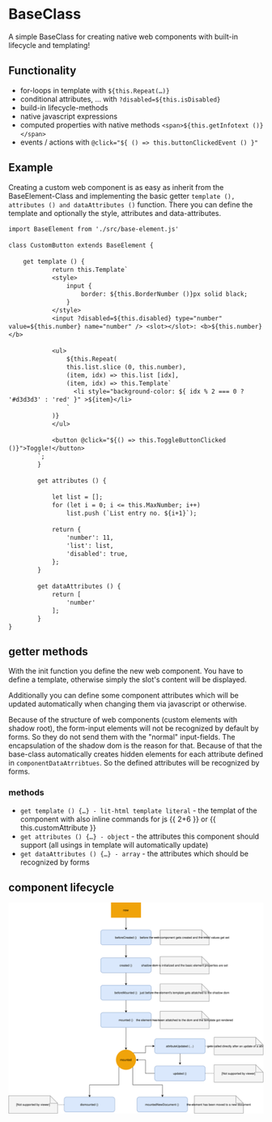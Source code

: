 # BaseClass

A simple BaseClass for creating native web components with built-in lifecycle and templating!


## Functionality

* for-loops in template with `${this.Repeat(…)}`
* conditional attributes, … with `?disabled=${this.isDisabled}`
* build-in lifecycle-methods
* native javascript expressions
* computed properties with native methods `<span>${this.getInfotext ()}</span>`
* events / actions with `@click="${ () => this.buttonClickedEvent () }"`


## Example

Creating a custom web component is as easy as inherit from the BaseElement-Class and implementing the basic getter `template (), attributes () and dataAttributes ()` function. There you can define the template and optionally the style, attributes and data-attributes.

```
import BaseElement from './src/base-element.js'

class CustomButton extends BaseElement {

    get template () {
            return this.Template`
            <style>
                input {
                    border: ${this.BorderNumber ()}px solid black;
                }
            </style>
            <input ?disabled=${this.disabled} type="number" value=${this.number} name="number" /> <slot></slot>: <b>${this.number}</b>
            
            <ul>
                ${this.Repeat(
                this.list.slice (0, this.number),
                (item, idx) => this.list [idx],
                (item, idx) => this.Template`
                  <li style="background-color: ${ idx % 2 === 0 ? '#d3d3d3' : 'red' }" >${item}</li>
                `
            )}
            </ul>
            
            <button @click="${() => this.ToggleButtonClicked ()}">Toggle!</button>
        `;
        }
    
        get attributes () {
    
            let list = [];
            for (let i = 0; i <= this.MaxNumber; i++)
                list.push (`List entry no. ${i+1}`);
    
            return {
                'number': 11,
                'list': list,
                'disabled': true,
            };
        }
    
        get dataAttributes () {
            return [
                'number'
            ];
        }
}
```


## getter methods

With the init function you define the new web component. 
You have to define a template, otherwise simply the slot's content will be displayed.

Additionally you can define some component attributes which will be updated automatically when changing them via javascript or otherwise.

Because of the structure of web components (custom elements with shadow root), the form-input elements will not be recognized by default by forms. So they do not send them with the "normal" input-fields. The encapsulation of the shadow dom is the reason for that. Because of that the base-class automatically creates hidden elements for each attribute defined in `componentDataAtrribtues`. So the defined attributes will be recognized by forms.


### methods

* `get template () {…} - lit-html template literal` - the templat  of the component with also inline commands for js {{ 2+6 }} or {{ this.customAttribute }}
* `get attributes () {…} - object` - the attributes this component should support (all usings in template will automatically update)
* `get dataAttributes () {…} - array` - the attributes which should be recognized by forms


## component lifecycle 

![component's lifecycle](img/component-lifecycle.svg)

